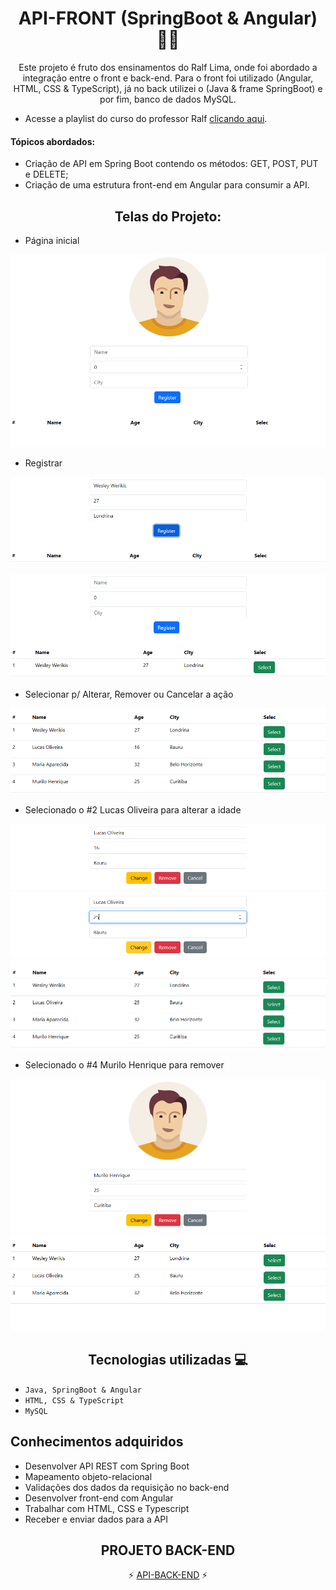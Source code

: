 <div align="center">
  <h1 style="border-bottom:none">API-FRONT (SpringBoot & Angular) 👨‍💻</h1> 
  
   <p>Este projeto é fruto dos ensinamentos do Ralf Lima, onde foi abordado a integração entre o front e back-end. Para o front foi utilizado (Angular, HTML, CSS & TypeScript), já no back utilizei o (Java & frame SpringBoot) e por fim, banco de dados MySQL.</p>
</div>

- Acesse a playlist do curso do professor Ralf [clicando aqui](https://www.youtube.com/watch?v=7lGaYV5Hjx4&list=PLWXw8Gu52TRLR24HGjSiVrE5MrkU5tWX-&index=1).

<h4>Tópicos abordados:</h4>
  
   + Criação de API em Spring Boot contendo os métodos: GET, POST, PUT e DELETE;
   + Criação de uma estrutura front-end em Angular para consumir a API.

<div align="center">
<h2>Telas do Projeto: </h2>
</div>

+ Página inicial

![Alt text](img/image.png)


+ Registrar 

![Alt text](img/image-1.png)

![Alt text](img/image-2.png)

+ Selecionar p/ Alterar, Remover ou Cancelar a ação

![Alt text](img/image-3.png)

  - Selecionado o #2 Lucas Oliveira para alterar a idade

  ![Alt text](img/image-4.png)
  ![Alt text](img/image-5.png)
  ![Alt text](img/image-6.png)

  - Selecionado o #4 Murilo Henrique para remover

  ![Alt text](img/image-7.png)
  ![Alt text](img/image-8.png)

  <div align="center">
<h2>Tecnologias utilizadas 💻</h2>
</div>

- ``Java, SpringBoot & Angular``
- ``HTML, CSS & TypeScript``
- ``MySQL``

## Conhecimentos adquiridos <br>
 * Desenvolver API REST com Spring Boot
 * Mapeamento objeto-relacional
 * Validações dos dados da requisição no back-end
 * Desenvolver front-end com Angular
 * Trabalhar com HTML, CSS e Typescript
 * Receber e enviar dados para a API

<div align="center">
<h2>PROJETO BACK-END</h2>

⚡ [API-BACK-END](https://github.com/wesleywerikis/projeto-api) ⚡
</div>
